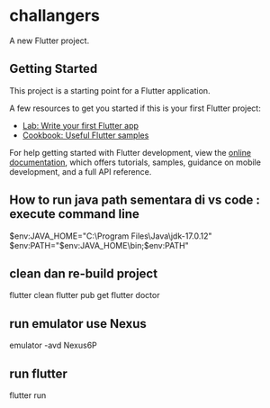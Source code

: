 # challangers

A new Flutter project.

## Getting Started

This project is a starting point for a Flutter application.

A few resources to get you started if this is your first Flutter project:

- [Lab: Write your first Flutter app](https://docs.flutter.dev/get-started/codelab)
- [Cookbook: Useful Flutter samples](https://docs.flutter.dev/cookbook)

For help getting started with Flutter development, view the
[online documentation](https://docs.flutter.dev/), which offers tutorials,
samples, guidance on mobile development, and a full API reference.

## How to run java path sementara di vs code : execute command line

$env:JAVA_HOME="C:\Program Files\Java\jdk-17.0.12"
$env:PATH="$env:JAVA_HOME\bin;$env:PATH"

## clean dan re-build project 
flutter clean
flutter pub get
flutter doctor

## run emulator use Nexus
emulator -avd Nexus6P

## run flutter
flutter run 
